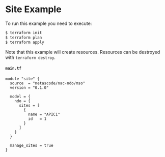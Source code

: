 <!-- BEGIN_TF_DOCS -->
# Site Example
To run this example you need to execute:
```bash
$ terraform init
$ terraform plan
$ terraform apply
```
Note that this example will create resources. Resources can be destroyed with `terraform destroy`.

#### `main.tf`

```hcl
module "site" {
  source  = "netascode/nac-ndo/mso"
  version = "0.1.0"

  model = {
    ndo = {
      sites = [
        {
          name = "APIC1"
          id   = 1
        }
      ]
    }
  }

  manage_sites = true
}
```
<!-- END_TF_DOCS -->